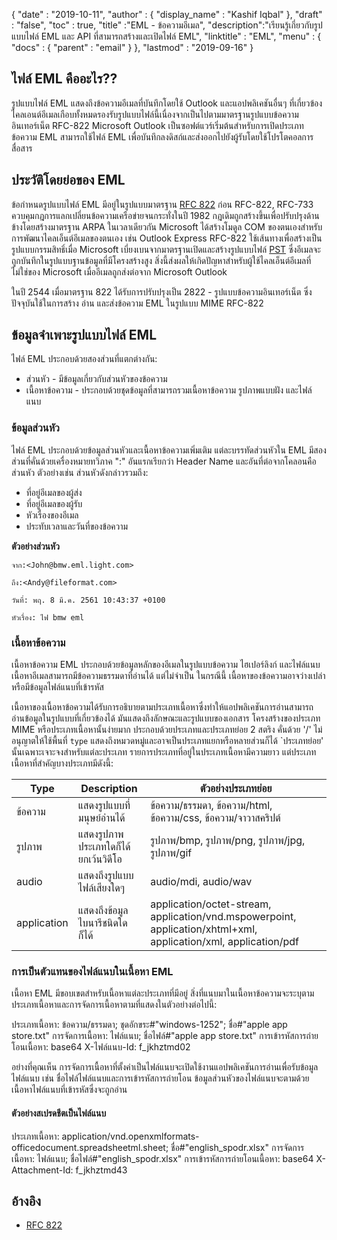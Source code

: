 {
  "date" : "2019-10-11",
  "author" : {
    "display_name" : "Kashif Iqbal"
},
  "draft" : "false",
  "toc" : true,
  "title" :"EML - ข้อความอีเมล",
  "description":"เรียนรู้เกี่ยวกับรูปแบบไฟล์ EML และ API ที่สามารถสร้างและเปิดไฟล์ EML",
  "linktitle" : "EML",
  "menu" : {
    "docs" : {
      "parent" : "email"
}
},
  "lastmod" : "2019-09-16"
}

## ไฟล์ EML คืออะไร??

รูปแบบไฟล์ EML แสดงถึงข้อความอีเมลที่บันทึกโดยใช้ Outlook และแอปพลิเคชันอื่นๆ ที่เกี่ยวข้อง ไคลเอนต์อีเมลเกือบทั้งหมดรองรับรูปแบบไฟล์นี้เนื่องจากเป็นไปตามมาตรฐานรูปแบบข้อความอินเทอร์เน็ต RFC-822 Microsoft Outlook เป็นซอฟต์แวร์เริ่มต้นสำหรับการเปิดประเภทข้อความ EML สามารถใช้ไฟล์ EML เพื่อบันทึกลงดิสก์และส่งออกไปยังผู้รับโดยใช้โปรโตคอลการสื่อสาร

## ประวัติโดยย่อของ EML

ข้อกำหนดรูปแบบไฟล์ EML มีอยู่ในรูปแบบมาตรฐาน [RFC 822](https://www.ietf.org/rfc/rfc0822.txt) ก่อน RFC-822, RFC-733 ควบคุมกฎการแลกเปลี่ยนข้อความเครือข่ายจนกระทั่งในปี 1982 กฎเดิมถูกสร้างขึ้นเพื่อปรับปรุงด้านข้างโดยสร้างมาตรฐาน ARPA ในเวลาเดียวกัน Microsoft ได้สร้างโมดูล COM ของตนเองสำหรับการพัฒนาไคลเอ็นต์อีเมลของตนเอง เช่น Outlook Express RFC-822 ใช้เส้นทางเพื่อสร้างเป็นรูปแบบกรรมสิทธิ์เมื่อ Microsoft เบี่ยงเบนจากมาตรฐานเปิดและสร้างรูปแบบไฟล์ [PST](/th/email/pst/) ซึ่งอีเมลจะถูกบันทึกในรูปแบบฐานข้อมูลที่มีโครงสร้างสูง สิ่งนี้ส่งผลให้เกิดปัญหาสำหรับผู้ใช้ไคลเอ็นต์อีเมลที่ไม่ใช่ของ Microsoft เมื่ออีเมลถูกส่งต่อจาก Microsoft Outlook

ในปี 2544 เมื่อมาตรฐาน 822 ได้รับการปรับปรุงเป็น 2822 - รูปแบบข้อความอินเทอร์เน็ต ซึ่งปัจจุบันใช้ในการสร้าง อ่าน และส่งข้อความ EML ในรูปแบบ MIME RFC-822

## ข้อมูลจำเพาะรูปแบบไฟล์ EML

ไฟล์ EML ประกอบด้วยสองส่วนที่แตกต่างกัน:

* ส่วนหัว - มีข้อมูลเกี่ยวกับส่วนหัวของข้อความ
* เนื้อหาข้อความ - ประกอบด้วยชุดข้อมูลที่สามารถรวมเนื้อหาข้อความ รูปภาพแบบฝัง และไฟล์แนบ

### ข้อมูลส่วนหัว ###

ไฟล์ EML ประกอบด้วยข้อมูลส่วนหัวและเนื้อหาข้อความเพิ่มเติม แต่ละบรรทัดส่วนหัวใน EML มีสองส่วนที่คั่นด้วยเครื่องหมายทวิภาค ":" อันแรกเรียกว่า Header Name และอันที่ต่อจากโคลอนคือส่วนหัว ตัวอย่างเช่น ส่วนหัวดังกล่าวรวมถึง:

* ที่อยู่อีเมลของผู้ส่ง
* ที่อยู่อีเมลของผู้รับ
* หัวเรื่องของอีเมล
* ประทับเวลาและวันที่ของข้อความ

**ตัวอย่างส่วนหัว**

```
จาก:<John@bmw.eml.light.com>

ถึง:<Andy@fileformat.com>

วันที่: พฤ. 8 มี.ค. 2561 10:43:37 +0100

หัวเรื่อง: ไฟ bmw eml
```

### เนื้อหาข้อความ ###

เนื้อหาข้อความ EML ประกอบด้วยข้อมูลหลักของอีเมลในรูปแบบข้อความ ไฮเปอร์ลิงก์ และไฟล์แนบ เนื้อหาอีเมลสามารถมีข้อความธรรมดาที่อ่านได้ แต่ไม่จำเป็น ในกรณีนี้ เนื้อหาของข้อความอาจว่างเปล่าหรือมีข้อมูลไฟล์แนบที่เข้ารหัส

เนื้อหาของเนื้อหาข้อความได้รับการอธิบายตามประเภทเนื้อหาซึ่งทำให้แอปพลิเคชันการอ่านสามารถอ่านข้อมูลในรูปแบบที่เกี่ยวข้องได้ มันแสดงถึงลักษณะและรูปแบบของเอกสาร โครงสร้างของประเภท MIME หรือประเภทเนื้อหานั้นง่ายมาก ประกอบด้วยประเภทและประเภทย่อย 2 สตริง คั่นด้วย '/' ไม่อนุญาตให้ใช้พื้นที่ `type` แสดงถึงหมวดหมู่และอาจเป็นประเภทแยกหรือหลายส่วนก็ได้ `ประเภทย่อย' นั้นเฉพาะเจาะจงสำหรับแต่ละประเภท รายการประเภทที่อยู่ในประเภทเนื้อหามีความยาว แต่ประเภทเนื้อหาที่สำคัญบางประเภทมีดังนี้:


|**Type**|**Description**|**ตัวอย่างประเภทย่อย**
---|---|---|
|ข้อความ|แสดงรูปแบบที่มนุษย์อ่านได้|ข้อความ/ธรรมดา, ข้อความ/html, ข้อความ/css, ข้อความ/จาวาสคริปต์
|รูปภาพ|แสดงรูปภาพประเภทใดก็ได้ยกเว้นวิดีโอ|รูปภาพ/bmp, รูปภาพ/png, รูปภาพ/jpg, รูปภาพ/gif
|audio|แสดงถึงรูปแบบไฟล์เสียงใดๆ|audio/mdi, audio/wav
|application|แสดงถึงข้อมูลไบนารีชนิดใดก็ได้|application/octet-stream, application/vnd.mspowerpoint, application/xhtml+xml, application/xml, application/pdf

### การเป็นตัวแทนของไฟล์แนบในเนื้อหา EML ###

เนื้อหา EML มีขอบเขตสำหรับเนื้อหาแต่ละประเภทที่มีอยู่ สิ่งที่แนบมาในเนื้อหาข้อความจะระบุตามประเภทเนื้อหาและการจัดการเนื้อหาตามที่แสดงในตัวอย่างต่อไปนี้:

ประเภทเนื้อหา: ข้อความ/ธรรมดา; ชุดอักขระ#"windows-1252"; ชื่อ#"apple app store.txt"
การจัดการเนื้อหา: ไฟล์แนบ; ชื่อไฟล์#"apple app store.txt"
การเข้ารหัสการถ่ายโอนเนื้อหา: base64
X-ไฟล์แนบ-Id: f_jkhztmd02

อย่างที่คุณเห็น การจัดการเนื้อหาที่ตั้งค่าเป็นไฟล์แนบจะเปิดใช้งานแอปพลิเคชันการอ่านเพื่อรับข้อมูลไฟล์แนบ เช่น ชื่อไฟล์ไฟล์แนบและการเข้ารหัสการถ่ายโอน ข้อมูลส่วนหัวของไฟล์แนบจะตามด้วยเนื้อหาไฟล์แนบที่เข้ารหัสซึ่งจะถูกอ่าน

#### ตัวอย่างสเปรดชีตเป็นไฟล์แนบ ####

ประเภทเนื้อหา: application/vnd.openxmlformats-officedocument.spreadsheetml.sheet; ชื่อ#"english_spodr.xlsx"
การจัดการเนื้อหา: ไฟล์แนบ; ชื่อไฟล์#"english_spodr.xlsx"
การเข้ารหัสการถ่ายโอนเนื้อหา: base64
X-Attachment-Id: f_jkhztmd43

## อ้างอิง

* [RFC 822](https://www.ietf.org/rfc/rfc0822.txt)

